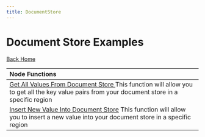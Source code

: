 ```yaml
---
title: DocumentStore
---
```


# Document Store Examples

[Back Home](./README)

|Node Functions| 
|:--------------------------- |
|[Get All Values From Document Store ](./node-docstore-getAll)  This function will allow you to get all the key value pairs from your document store in a specific region|
|[Insert New Value Into Document Store](./node-docstore-newValue)  This function will allow you to insert a new value into your document store in a specific region|